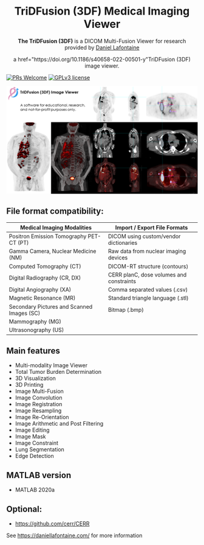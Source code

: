 
<div align="center">
  <h1>TriDFusion (3DF) Medical Imaging Viewer</h1>
  <p><strong>The TriDFusion (3DF)</strong> is a DICOM Multi-Fusion Viewer for research provided by <a href="https://daniellafontaine.com/">Daniel Lafontaine</a></p>a href="https://doi.org/10.1186/s40658-022-00501-y"TriDFusion (3DF) image viewer</a>.</p>  
</div>

[![PRs Welcome](https://img.shields.io/badge/PRs-welcome-brightgreen.svg?style=flat-square)](https://github.com/dicomtools/TriDFusion)
[![GPLv3 license](https://img.shields.io/badge/License-GPLv3-blue.svg)](https://github.com/dicomtools/TriDFusion/blob/main/LICENSE)

![TriDFusion](images/TriDFusionMontage.png)

## File format compatibility:

| Medical Imaging Modalities                 | Import / Export File Formats               |
| ------------------------------------------ | ------------------------------------------ |
| Positron Emission Tomography PET-CT (PT)   | DICOM using custom/vendor dictionaries     |
| Gamma Camera, Nuclear Medicine (NM)        | Raw data from nuclear imaging devices      |
| Computed Tomography (CT)                   | DICOM-RT structure (contours)              |
| Digital Radiography (CR, DX)               | CERR planC, dose volumes and constraints   |
| Digital Angiography (XA)                   | Comma separated values (.csv)              |
| Magnetic Resonance (MR)                    | Standard triangle language (.stl)          |
| Secondary Pictures and Scanned Images (SC) | Bitmap (.bmp)                              |
| Mammography (MG)                           |                                            |
| Ultrasonography (US)                       |                                            |

## Main features
- Multi-modality Image Viewer
- Total Tumor Burden Determination
- 3D Visualization
- 3D Printing
- Image Multi-Fusion
- Image Convolution
- Image Registration
- Image Resampling
- Image Re-Orientation
- Image Arithmetic and Post Filtering
- Image Editing
- Image Mask
- Image Constraint
- Lung Segmentation
- Edge Detection

## MATLAB version

* MATLAB 2020a

## Optional:

* https://github.com/cerr/CERR

See https://daniellafontaine.com/ for more information

